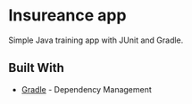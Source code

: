 # Insureance app

Simple Java training app with JUnit and Gradle.

## Built With

* [Gradle](https://gradle.org/) - Dependency Management
